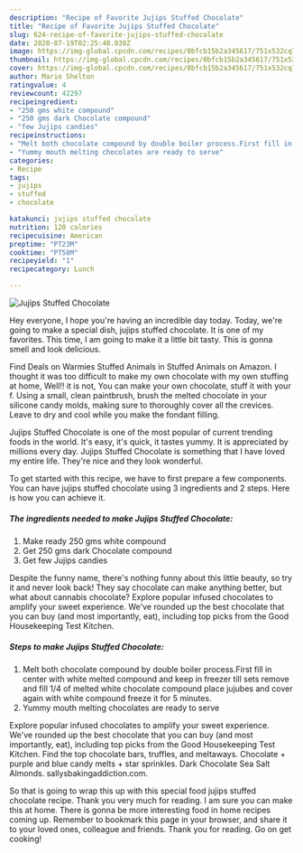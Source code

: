 ```yaml
---
description: "Recipe of Favorite Jujips Stuffed Chocolate"
title: "Recipe of Favorite Jujips Stuffed Chocolate"
slug: 624-recipe-of-favorite-jujips-stuffed-chocolate
date: 2020-07-19T02:25:40.038Z
image: https://img-global.cpcdn.com/recipes/0bfcb15b2a345617/751x532cq70/jujips-stuffed-chocolate-recipe-main-photo.jpg
thumbnail: https://img-global.cpcdn.com/recipes/0bfcb15b2a345617/751x532cq70/jujips-stuffed-chocolate-recipe-main-photo.jpg
cover: https://img-global.cpcdn.com/recipes/0bfcb15b2a345617/751x532cq70/jujips-stuffed-chocolate-recipe-main-photo.jpg
author: Mario Shelton
ratingvalue: 4
reviewcount: 42297
recipeingredient:
- "250 gms white compound"
- "250 gms dark Chocolate compound"
- "few Jujips candies"
recipeinstructions:
- "Melt both chocolate compound by double boiler process.First fill in center with white melted compound and keep in freezer till sets remove and fill 1/4 of melted white chocolate compound place jujubes and cover again with white compound freeze it for 5 minutes."
- "Yummy mouth melting chocolates are ready to serve"
categories:
- Recipe
tags:
- jujips
- stuffed
- chocolate

katakunci: jujips stuffed chocolate 
nutrition: 120 calories
recipecuisine: American
preptime: "PT23M"
cooktime: "PT58M"
recipeyield: "1"
recipecategory: Lunch

---
```



![Jujips Stuffed Chocolate](https://img-global.cpcdn.com/recipes/0bfcb15b2a345617/751x532cq70/jujips-stuffed-chocolate-recipe-main-photo.jpg)

Hey everyone, I hope you're having an incredible day today. Today, we're going to make a special dish, jujips stuffed chocolate. It is one of my favorites. This time, I am going to make it a little bit tasty. This is gonna smell and look delicious.

Find Deals on Warmies Stuffed Animals in Stuffed Animals on Amazon. I thought it was too difficult to make my own chocolate with my own stuffing at home, Well!! it is not, You can make your own chocolate, stuff it with your f. Using a small, clean paintbrush, brush the melted chocolate in your silicone candy molds, making sure to thoroughly cover all the crevices. Leave to dry and cool while you make the fondant filling.

Jujips Stuffed Chocolate is one of the most popular of current trending foods in the world. It's easy, it's quick, it tastes yummy. It is appreciated by millions every day. Jujips Stuffed Chocolate is something that I have loved my entire life. They're nice and they look wonderful.


To get started with this recipe, we have to first prepare a few components. You can have jujips stuffed chocolate using 3 ingredients and 2 steps. Here is how you can achieve it.

<!--inarticleads1-->

##### The ingredients needed to make Jujips Stuffed Chocolate:

1. Make ready 250 gms white compound
1. Get 250 gms dark Chocolate compound
1. Get few Jujips candies


Despite the funny name, there&#39;s nothing funny about this little beauty, so try it and never look back! They say chocolate can make anything better, but what about cannabis chocolate? Explore popular infused chocolates to amplify your sweet experience. We&#39;ve rounded up the best chocolate that you can buy (and most importantly, eat), including top picks from the Good Housekeeping Test Kitchen. 

<!--inarticleads2-->

##### Steps to make Jujips Stuffed Chocolate:

1. Melt both chocolate compound by double boiler process.First fill in center with white melted compound and keep in freezer till sets remove and fill 1/4 of melted white chocolate compound place jujubes and cover again with white compound freeze it for 5 minutes.
1. Yummy mouth melting chocolates are ready to serve


Explore popular infused chocolates to amplify your sweet experience. We&#39;ve rounded up the best chocolate that you can buy (and most importantly, eat), including top picks from the Good Housekeeping Test Kitchen. Find the top chocolate bars, truffles, and meltaways. Chocolate + purple and blue candy melts + star sprinkles. Dark Chocolate Sea Salt Almonds. sallysbakingaddiction.com. 

So that is going to wrap this up with this special food jujips stuffed chocolate recipe. Thank you very much for reading. I am sure you can make this at home. There is gonna be more interesting food in home recipes coming up. Remember to bookmark this page in your browser, and share it to your loved ones, colleague and friends. Thank you for reading. Go on get cooking!

